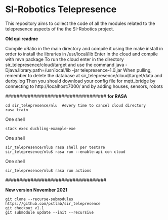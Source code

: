 # SI-Robotics Telepresence

This repository aims to collect the code of all the modules related to the telepresence aspects of the the SI-Robotics project.



**Old qui readme**

Compile oRatio in the main directory and compile it using the make install in order to install the libraries in /usr/local/lib
Enter in the cloud and compile with mvn package
To run the cloud enter in the directory  sir_telepresence/cloud/target and use the command java -Djava.library.path=/usr/local/lib -jar telepresence-1.0.jar
When pulling, remember to delete the database at sir_telepresence/cloud/target/data and derby.log
Then you should download your config file for mqtt_bridge by connecting to http://localhost:7000/ and by adding houses, sensors, robots 

####################################
**for RASA**
```
cd sir_telepresence/nlu  #every time to cancel cloud directory
rasa train   
```

One shell
```
stack exec duckling-example-exe
```
One shell
```
sir_telepresence/nlu$ rasa shell per testare
sir_telepresence/nlu$ rasa run --enable-api con cloud
```
One shell
```
sir_telepresence/nlu$ rasa run actions
```
####################################


**New version November 2021**
```
git clone --recurse-submodules https://github.com/pstlab/sir_telepresence
git checkout v1.1
git submodule update --init --recursive
```
